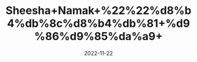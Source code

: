---
title: 'Sheesha+Namak+%22%22%d8%b4%db%8c%d8%b4%db%81+%d9%86%d9%85%da%a9+'
date: '2022-11-22' 
metatag: '' 
inventory: '0' 
draft: false 
# meta description 
shortDescripton: 'Salt++%22+It+promotes+good+vascular+health+and+balances+electrolytes+and+prevents+muscle+cramping.'
description: 'Stone+%d8%af%da%be%d8%a7%d8%aa'
longdescription: ''
tags: ''
brand: ''
subCategory: ''
unit: '1 kg-Pk'
sellCount: '0'
featured: True
# product Price
price: '50.0'
# Product Short Description
shortDescription: 'Salt++%22+It+promotes+good+vascular+health+and+balances+electrolytes+and+prevents+muscle+cramping.'
productID: 'A7BC3E77-5224-ED11-9968-005056B3A416'
type: 'products'
category: 'Stone+%d8%af%da%be%d8%a7%d8%aa' 
thumnailproduct: 'https://eraconnect.blob.core.windows.net/product-images/aminsaddiquidawakhana/A7BC3E77-5224-ED11-9968-005056B3A416.webp' 
images:
  - image: 'https://eraconnect.blob.core.windows.net/product-images/aminsaddiquidawakhana/A7BC3E77-5224-ED11-9968-005056B3A416.webp'  
Variants:
---